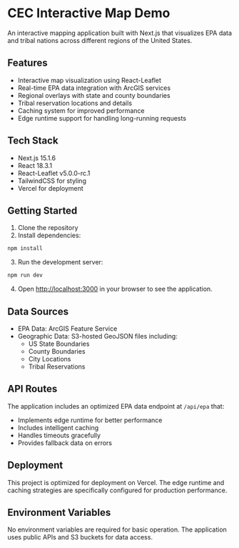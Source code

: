 # CEC Interactive Map Demo

An interactive mapping application built with Next.js that visualizes EPA data and tribal nations across different regions of the United States.

## Features

- Interactive map visualization using React-Leaflet
- Real-time EPA data integration with ArcGIS services
- Regional overlays with state and county boundaries
- Tribal reservation locations and details
- Caching system for improved performance
- Edge runtime support for handling long-running requests

## Tech Stack

- Next.js 15.1.6
- React 18.3.1
- React-Leaflet v5.0.0-rc.1
- TailwindCSS for styling
- Vercel for deployment

## Getting Started

1. Clone the repository
2. Install dependencies:
```bash
npm install
```

3. Run the development server:
```bash
npm run dev
```

4. Open [http://localhost:3000](http://localhost:3000) in your browser to see the application.

## Data Sources

- EPA Data: ArcGIS Feature Service
- Geographic Data: S3-hosted GeoJSON files including:
  - US State Boundaries
  - County Boundaries
  - City Locations
  - Tribal Reservations

## API Routes

The application includes an optimized EPA data endpoint at `/api/epa` that:
- Implements edge runtime for better performance
- Includes intelligent caching
- Handles timeouts gracefully
- Provides fallback data on errors

## Deployment

This project is optimized for deployment on Vercel. The edge runtime and caching strategies are specifically configured for production performance.

## Environment Variables

No environment variables are required for basic operation. The application uses public APIs and S3 buckets for data access.